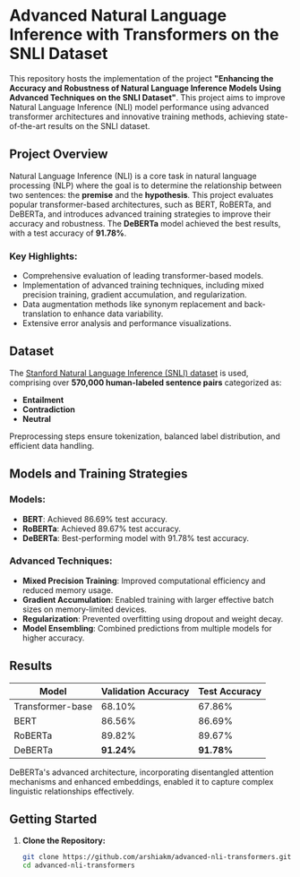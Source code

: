 # Advanced Natural Language Inference with Transformers on the SNLI Dataset

This repository hosts the implementation of the project **"Enhancing the Accuracy and Robustness of Natural Language Inference Models Using Advanced Techniques on the SNLI Dataset"**. This project aims to improve Natural Language Inference (NLI) model performance using advanced transformer architectures and innovative training methods, achieving state-of-the-art results on the SNLI dataset.

## Project Overview
Natural Language Inference (NLI) is a core task in natural language processing (NLP) where the goal is to determine the relationship between two sentences: the **premise** and the **hypothesis**. This project evaluates popular transformer-based architectures, such as BERT, RoBERTa, and DeBERTa, and introduces advanced training strategies to improve their accuracy and robustness. The **DeBERTa** model achieved the best results, with a test accuracy of **91.78%**.

### Key Highlights:
- Comprehensive evaluation of leading transformer-based models.
- Implementation of advanced training techniques, including mixed precision training, gradient accumulation, and regularization.
- Data augmentation methods like synonym replacement and back-translation to enhance data variability.
- Extensive error analysis and performance visualizations.

## Dataset
The [Stanford Natural Language Inference (SNLI) dataset](https://nlp.stanford.edu/projects/snli/) is used, comprising over **570,000 human-labeled sentence pairs** categorized as:
- **Entailment**
- **Contradiction**
- **Neutral**

Preprocessing steps ensure tokenization, balanced label distribution, and efficient data handling.

## Models and Training Strategies
### Models:
- **BERT**: Achieved 86.69% test accuracy.
- **RoBERTa**: Achieved 89.67% test accuracy.
- **DeBERTa**: Best-performing model with 91.78% test accuracy.

### Advanced Techniques:
- **Mixed Precision Training**: Improved computational efficiency and reduced memory usage.
- **Gradient Accumulation**: Enabled training with larger effective batch sizes on memory-limited devices.
- **Regularization**: Prevented overfitting using dropout and weight decay.
- **Model Ensembling**: Combined predictions from multiple models for higher accuracy.

## Results
| Model            | Validation Accuracy | Test Accuracy |
|-------------------|---------------------|---------------|
| Transformer-base  | 68.10%             | 67.86%        |
| BERT             | 86.56%             | 86.69%        |
| RoBERTa          | 89.82%             | 89.67%        |
| DeBERTa          | **91.24%**         | **91.78%**    |

DeBERTa's advanced architecture, incorporating disentangled attention mechanisms and enhanced embeddings, enabled it to capture complex linguistic relationships effectively.

## Getting Started
1. **Clone the Repository:**
   ```bash
   git clone https://github.com/arshiakm/advanced-nli-transformers.git
   cd advanced-nli-transformers
